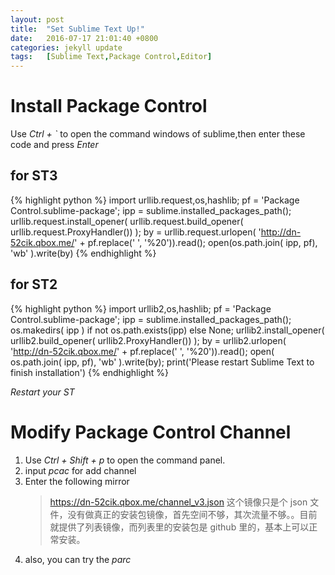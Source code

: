 ```yaml
---
layout: post
title:  "Set Sublime Text Up!"
date:   2016-07-17 21:01:40 +0800
categories: jekyll update
tags:   [Sublime Text,Package Control,Editor]
---
```


# Install Package Control
Use *Ctrl + `* to open the command windows of sublime,then enter these code and press *Enter*

## for ST3
{% highlight python %}
import urllib.request,os,hashlib; pf = 'Package Control.sublime-package'; ipp = sublime.installed_packages_path(); urllib.request.install_opener( urllib.request.build_opener( urllib.request.ProxyHandler()) ); by = urllib.request.urlopen( 'http://dn-52cik.qbox.me/' + pf.replace(' ', '%20')).read(); open(os.path.join( ipp, pf), 'wb' ).write(by)
{% endhighlight %}

## for ST2
{% highlight python %}
import urllib2,os,hashlib; pf = 'Package Control.sublime-package'; ipp = sublime.installed_packages_path(); os.makedirs( ipp ) if not os.path.exists(ipp) else None; urllib2.install_opener( urllib2.build_opener( urllib2.ProxyHandler()) ); by = urllib2.urlopen( 'http://dn-52cik.qbox.me/' + pf.replace(' ', '%20')).read(); open( os.path.join( ipp, pf), 'wb' ).write(by); print('Please restart Sublime Text to finish installation')
{% endhighlight %}

*Restart your ST*

# Modify Package Control Channel
1) Use *Ctrl + Shift + p* to open the command panel.
2) input *pcac* for add channel
3) Enter the following mirror
	>https://dn-52cik.qbox.me/channel_v3.json
	这个镜像只是个 json 文件，没有做真正的安装包镜像，首先空间不够，其次流量不够。。目前就提供了列表镜像，而列表里的安装包是 github 里的，基本上可以正常安装。
4) also, you can try the *parc*
